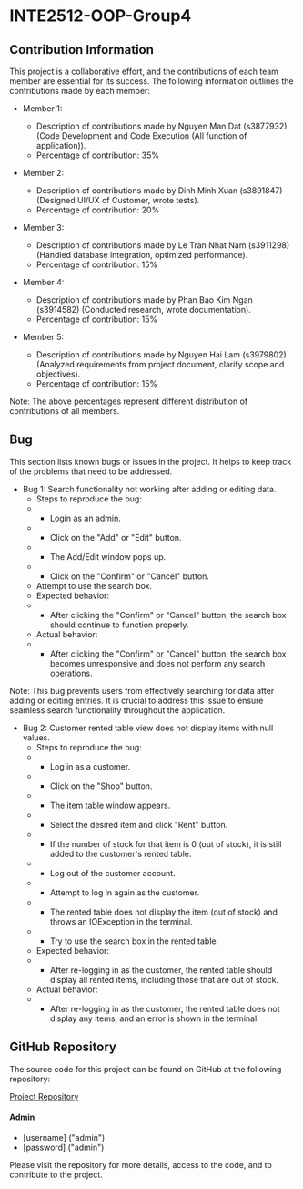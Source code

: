 # INTE2512-OOP-Group4

## Contribution Information

This project is a collaborative effort, and the contributions of each team member are essential for its success. The following information outlines the contributions made by each member:

- Member 1:
    - Description of contributions made by Nguyen Man Dat (s3877932) (Code Development and Code Execution (All function of application)).
    - Percentage of contribution: 35%

- Member 2:
    - Description of contributions made by Dinh Minh Xuan (s3891847) (Designed UI/UX of Customer, wrote tests).
    - Percentage of contribution: 20%

- Member 3:
    - Description of contributions made by Le Tran Nhat Nam (s3911298) (Handled database integration, optimized performance).
    - Percentage of contribution: 15%

- Member 4:
    - Description of contributions made by Phan Bao Kim Ngan (s3914582) (Conducted research, wrote documentation).
    - Percentage of contribution: 15%

- Member 5:
    - Description of contributions made by Nguyen Hai Lam (s3979802) (Analyzed requirements from project document, clarify scope and objectives).
    - Percentage of contribution: 15%

Note: The above percentages represent different distribution of contributions of all members.

## Bug

This section lists known bugs or issues in the project. It helps to keep track of the problems that need to be addressed.

- Bug 1: Search functionality not working after adding or editing data.
  - Steps to reproduce the bug:
  - - Login as an admin.
  - - Click on the "Add" or "Edit" button.
  - - The Add/Edit window pops up.
  - - Click on the "Confirm" or "Cancel" button.
   - Attempt to use the search box.
  - Expected behavior:
  - - After clicking the "Confirm" or "Cancel" button, the search box should continue to function properly.
  - Actual behavior:
  - - After clicking the "Confirm" or "Cancel" button, the search box becomes unresponsive and does not perform any search operations.

Note: This bug prevents users from effectively searching for data after adding or editing entries. It is crucial to address this issue to ensure seamless search functionality throughout the application.

- Bug 2: Customer rented table view does not display items with null values.
  - Steps to reproduce the bug:
  - - Log in as a customer.
  - - Click on the "Shop" button.
  - - The item table window appears.
  - - Select the desired item and click "Rent" button.
  - - If the number of stock for that item is 0 (out of stock), it is still added to the customer's rented table.
  - - Log out of the customer account.
  - - Attempt to log in again as the customer.
  - - The rented table does not display the item (out of stock) and throws an IOException in the terminal.
  - - Try to use the search box in the rented table.
  - Expected behavior:
  - - After re-logging in as the customer, the rented table should display all rented items, including those that are out of stock.
  - Actual behavior:
  - - After re-logging in as the customer, the rented table does not display any items, and an error is shown in the terminal.
  
## GitHub Repository

The source code for this project can be found on GitHub at the following repository:

[Project Repository](https://github.com/Mandat0911/OOP-2023.git)

#### Admin 
- [username] ("admin")
- [password] ("admin")


Please visit the repository for more details, access to the code, and to contribute to the project.
